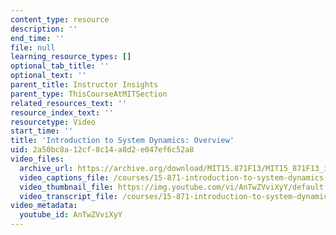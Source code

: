 ```yaml
---
content_type: resource
description: ''
end_time: ''
file: null
learning_resource_types: []
optional_tab_title: ''
optional_text: ''
parent_title: Instructor Insights
parent_type: ThisCourseAtMITSection
related_resources_text: ''
resource_index_text: ''
resourcetype: Video
start_time: ''
title: 'Introduction to System Dynamics: Overview'
uid: 2a50bc8a-12cf-8c14-a8d2-e047ef6c52a8
video_files:
  archive_url: https://archive.org/download/MIT15.871F13/MIT15_871F13_intro_300k.mp4
  video_captions_file: /courses/15-871-introduction-to-system-dynamics-fall-2013/6f46a61fc8da5f1b84664126424b02b3_AnTwZVviXyY.vtt
  video_thumbnail_file: https://img.youtube.com/vi/AnTwZVviXyY/default.jpg
  video_transcript_file: /courses/15-871-introduction-to-system-dynamics-fall-2013/e0261866c8bdf3b7529cdbe6b2469569_AnTwZVviXyY.pdf
video_metadata:
  youtube_id: AnTwZVviXyY
---
```

